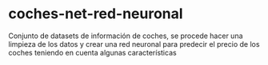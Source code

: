 # coches-net-red-neuronal
Conjunto de datasets de información de coches, se procede hacer una limpieza de los datos y crear una red neuronal para predecir el precio de los coches teniendo en cuenta algunas características
